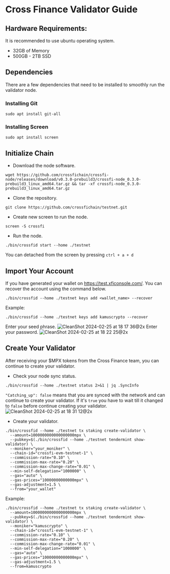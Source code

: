 # Cross Finance Validator Guide

## Hardware Requirements:
It is recommended to use ubuntu operating system.
* 32GB of Memory
* 500GB - 2TB SSD

## Dependencies
There are a few dependencies that need to be installed to smoothly run the validator node.

### Installing Git
```
sudo apt install git-all
```

### Installing Screen
```
sudo apt install screen
```

## Initialize Chain
* Download the node software.
```
wget https://github.com/crossfichain/crossfi-node/releases/download/v0.3.0-prebuild3/crossfi-node_0.3.0-prebuild3_linux_amd64.tar.gz && tar -xf crossfi-node_0.3.0-prebuild3_linux_amd64.tar.gz
```
* Clone the repository.
```
git clone https://github.com/crossfichain/testnet.git
```
* Create new screen to run the node.
```
screen -S crossfi
```
* Run the node.
```
./bin/crossfid start --home ./testnet
```
You can detached from the screen by pressing `ctrl + a + d `

## Import Your Account
If you have generated your wallet on https://test.xficonsole.com/. You can recover the account using the command below.
```
./bin/crossfid --home ./testnet keys add <wallet_name> --recover
```
Example:
```
./bin/crossfid --home ./testnet keys add kamuscrypto --recover
```
Enter your seed phrase.
![CleanShot 2024-02-25 at 18 17 36@2x](https://github.com/Kamus-Crypto/Testnet/assets/77204008/30539d5d-f41a-4097-afb5-ec22d5435bdd)
Enter your password.
![CleanShot 2024-02-25 at 18 22 25@2x](https://github.com/Kamus-Crypto/Testnet/assets/77204008/151fdb41-862d-4862-943f-82e2564e3ccf)

## Create Your Validator
After receiving your $MPX tokens from the Cross Finance team, you can continue to create your validator.

* Check your node sync status.
```
./bin/crossfid --home ./testnet status 2>&1 | jq .SyncInfo
```

`"Catching_up": false` means that you are synced with the network and can continue to create your validator. If it's `true` you have to wait till it changed to `false` before continue creating your validator.
![CleanShot 2024-02-25 at 18 31 12@2x](https://github.com/Kamus-Crypto/Testnet/assets/77204008/da7f26b8-6f2a-472b-8ebe-7bf100f8d617)


* Create your validator.
```
./bin/crossfid --home ./testnet tx staking create-validator \
  --amount=1000000000000000000mpx \
  --pubkey=$(./bin/crossfid --home ./testnet tendermint show-validator) \
  --moniker="your_moniker" \
  --chain-id="crossfi-evm-testnet-1" \
  --commission-rate="0.10" \
  --commission-max-rate="0.20" \
  --commission-max-change-rate="0.01" \
  --min-self-delegation="1000000" \
  --gas="auto" \
  --gas-prices="10000000000000mpx" \
  --gas-adjustment=1.5 \
  --from="your_wallet"
```
Example:
```
./bin/crossfid --home ./testnet tx staking create-validator \
  --amount=1000000000000000000mpx \
  --pubkey=$(./bin/crossfid --home ./testnet tendermint show-validator) \
  --moniker="kamuscrypto" \
  --chain-id="crossfi-evm-testnet-1" \
  --commission-rate="0.10" \
  --commission-max-rate="0.20" \
  --commission-max-change-rate="0.01" \
  --min-self-delegation="1000000" \
  --gas="auto" \
  --gas-prices="10000000000000mpx" \
  --gas-adjustment=1.5 \
  --from=kamuscrypto
```
